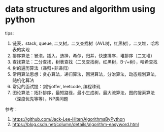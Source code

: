 data structures and algorithm using python
===============

tips:
1. 链表，stack, queue, 二叉树，二叉查找树（AVL树，红黑树），二叉堆，哈希表的实现
2. 排序算法：冒泡，插入，选择，希尔，归并，快速排序，堆排序（二叉堆）
3. 查找算法：二分查找，树表查找（二叉查找树，红黑树，B-/+树），哈希查找
4. 树的遍历算法（递归+非递归）
5. 常用算法思想：贪心算法，递归算法，回溯算法，分治算法，动态规划算法，随机化算法
6. 常见的面试提：剑指offer, leetcode, 编程珠玑
7. 图论算法：拓扑排序，最短路径，最小生成树，最大流算法，图的搜索算法（深度优先等等），NP类问题

参考：
1. https://github.com/Jack-Lee-Hiter/AlgorithmsByPython
2. https://blog.csdn.net/column/details/algorithm-easyword.html

